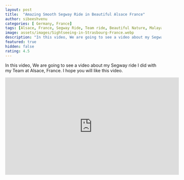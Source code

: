 ```yaml
---
layout: post
title:  "Amazing Smooth Segway Ride in Beautiful Alsace France"
author: sibeeshvenu
categories: [ Germany, France]
tags: [Alsace, France, Segway Ride, Team ride, Beautiful Nature, Malayalam, Sibeesh Passion, Njan Oru Malayali, ഞാൻ ഒരു മലയാളി, Germaniyile Nalukal, Germany, Malayali in Germany, Indians in Germany, Keralite in Germany, Malayalees in Germany, Malayali in France, sibeeshpassion.com, sibeeshvenu.com, njan-oru-malayali.com]
image: assets/images/Sightseeing-in-Strasbourg-France.webp
description: "In this video, We are going to see a video about my Segway ride I did with my Team at Alsace, France. I hope you will like this video."
featured: true
hidden: false
rating: 4.5
---
```


In this video, We are going to see a video about my Segway ride I did with my Team at Alsace, France. I hope you will like this video.

<iframe width="560" height="315" src="https://www.youtube.com/embed/-VEvLRs2qek" frameborder="0" allow="accelerometer; autoplay; encrypted-media; gyroscope; picture-in-picture" allowfullscreen></iframe>

